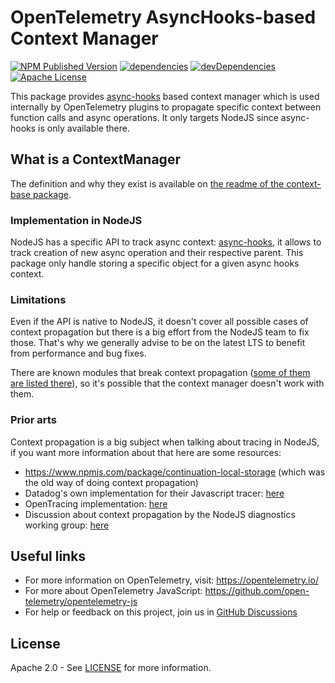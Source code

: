 # OpenTelemetry AsyncHooks-based Context Manager

[![NPM Published Version][npm-img]][npm-url]
[![dependencies][dependencies-image]][dependencies-url]
[![devDependencies][devDependencies-image]][devDependencies-url]
[![Apache License][license-image]][license-image]

This package provides [async-hooks][async-hooks-doc] based context manager which is used internally by OpenTelemetry plugins to propagate specific context between function calls and async operations. It only targets NodeJS since async-hooks is only available there.

## What is a ContextManager

The definition and why they exist is available on [the readme of the context-base package][def-context-manager].

### Implementation in NodeJS

NodeJS has a specific API to track async context: [async-hooks][async-hooks-doc], it allows to track creation of new async operation and their respective parent.
This package only handle storing a specific object for a given async hooks context.

### Limitations

Even if the API is native to NodeJS, it doesn't cover all possible cases of context propagation but there is a big effort from the NodeJS team to fix those. That's why we generally advise to be on the latest LTS to benefit from performance and bug fixes.

There are known modules that break context propagation ([some of them are listed there][pkgs-that-break-ah]), so it's possible that the context manager doesn't work with them.

### Prior arts

Context propagation is a big subject when talking about tracing in NodeJS, if you want more information about that here are some resources:

- <https://www.npmjs.com/package/continuation-local-storage> (which was the old way of doing context propagation)
- Datadog's own implementation for their Javascript tracer: [here][dd-js-tracer-scope]
- OpenTracing implementation: [here][opentracing-scope]
- Discussion about context propagation by the NodeJS diagnostics working group: [here][diag-team-scope-discussion]

## Useful links

- For more information on OpenTelemetry, visit: <https://opentelemetry.io/>
- For more about OpenTelemetry JavaScript: <https://github.com/open-telemetry/opentelemetry-js>
- For help or feedback on this project, join us in [GitHub Discussions][discussions-url]

## License

Apache 2.0 - See [LICENSE][license-url] for more information.

[discussions-url]: https://github.com/open-telemetry/opentelemetry-js/discussions
[license-url]: https://github.com/open-telemetry/opentelemetry-js/blob/main/LICENSE
[license-image]: https://img.shields.io/badge/license-Apache_2.0-green.svg?style=flat
[dependencies-image]: https://david-dm.org/open-telemetry/opentelemetry-js/status.svg?path=packages/opentelemetry-context-async-hooks
[dependencies-url]: https://david-dm.org/open-telemetry/opentelemetry-js?path=packages%2Fopentelemetry-context-async-hooks
[devDependencies-image]: https://david-dm.org/open-telemetry/opentelemetry-js/dev-status.svg?path=packages/opentelemetry-context-async-hooks
[devDependencies-url]: https://david-dm.org/open-telemetry/opentelemetry-js?path=packages%2Fopentelemetry-context-async-hooks&type=dev
[async-hooks-doc]: http://nodejs.org/dist/latest/docs/api/async_hooks.html
[def-context-manager]: https://github.com/open-telemetry/opentelemetry-js/blob/main/packages/opentelemetry-context-base/README.md
[dd-js-tracer-scope]: https://github.com/DataDog/dd-trace-js/tree/main/packages/dd-trace/src/scope
[opentracing-scope]: https://github.com/opentracing/opentracing-javascript/pull/113
[diag-team-scope-discussion]: https://github.com/nodejs/diagnostics/issues/300
[pkgs-that-break-ah]: https://github.com/nodejs/diagnostics/blob/master/tracing/AsyncHooks/problematic-modules.md
[npm-url]: https://www.npmjs.com/package/@opentelemetry/context-async-hooks
[npm-img]: https://badge.fury.io/js/%40opentelemetry%2Fcontext-async-hooks.svg
